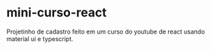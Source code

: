# mini-curso-react
Projetinho de cadastro feito em um curso do youtube de react usando material ui e typescript.
